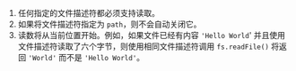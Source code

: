 1. 任何指定的文件描述符都必须支持读取。
2. 如果将文件描述符指定为 `path`，则不会自动关闭它。
3. 读数将从当前位置开始。例如，如果文件已经有内容 `'Hello World`' 并且使用文件描述符读取了六个字节，则使用相同文件描述符调用 `fs.readFile()` 将返回 `'World'` 而不是 `'Hello World'`。

